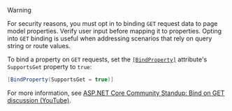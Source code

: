 ---
---
> [!WARNING]
> For security reasons, you must opt in to binding `GET` request data to page model properties. Verify user input before mapping it to properties. Opting into `GET` binding is useful when addressing scenarios that rely on query string or route values.
>
> To bind a property on `GET` requests, set the [`[BindProperty]`](xref:Microsoft.AspNetCore.Mvc.BindPropertyAttribute) attribute's `SupportsGet` property to `true`:
>
> ```csharp
> [BindProperty(SupportsGet = true)]
> ```
>
> For more information, see [ASP.NET Core Community Standup: Bind on GET discussion (YouTube)](https://www.youtube.com/watch?v=p7iHB9V-KVU&feature=youtu.be&t=54m27s).
